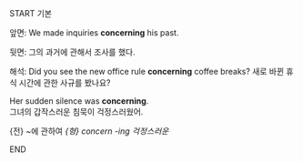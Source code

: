 START
기본

앞면:
We made inquiries **concerning** his past. 

뒷면:
그의 과거에 관해서 조사를 했다.

해석:
Did you see the new office rule **concerning** coffee breaks? 
새로 바뀐 휴식 시간에 관한 사규를 봤나요?

Her sudden silence was **concerning**.  
그녀의 갑작스러운 침묵이 걱정스러웠어.

{전} ~에 관하여
*{형} concern -ing 걱정스러운*
<!--ID: 1742963674877-->
END